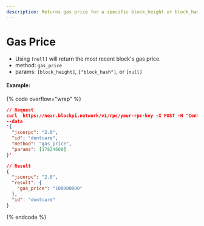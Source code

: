 ```yaml
---
description: Returns gas price for a specific block_height or block_hash.
---
```


# Gas Price

* Using `[null]` will return the most recent block's gas price.
* method: `gas_price`
* params: `[block_height]`, `["block_hash"]`, or `[null]`

#### Example:

{% code overflow="wrap" %}
```json
// Request
curl  https://near.blockpi.network/v1/rpc/your-rpc-key -X POST -H "Content-Type: application/json" 
--data 
'{
  "jsonrpc": "2.0",
  "id": "dontcare",
  "method": "gas_price",
  "params": [17824600]
}'

// Result
{
  "jsonrpc": "2.0",
  "result": {
    "gas_price": "100000000"
  },
  "id": "dontcare"
}
```
{% endcode %}

